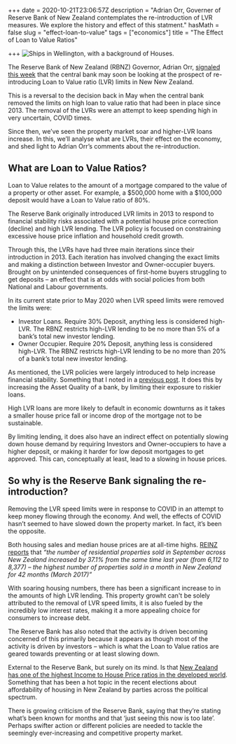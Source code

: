 +++
date = 2020-10-21T23:06:57Z
description = "Adrian Orr, Governer of Reserve Bank of New Zealand contemplates the re-introduction of LVR measures. We explore the history and effect of this statment."
hasMath = false
slug = "effect-loan-to-value"
tags = ["economics"]
title = "The Effect of Loan to Value Ratios"

+++
![Ships in Wellington, with a background of Houses.](/static/graphs/ships-in-the-bay-in-wellington-new-zealand.jpg)

The Reserve Bank of New Zealand (RBNZ) Governor, Adrian Orr, [signaled this week](https://www.interest.co.nz/news/107616/adrian-orr-says-rbnz-seeing-early-signs-house-prices-being-driven-high-leverage-loans) that the central bank may soon be looking at the prospect of re-introducing Loan to Value ratio (LVR) limits in New New Zealand.

This is a reversal to the decision back in May when the central bank removed the limits on high loan to value ratio that had been in place since 2013. The removal of the LVRs were an attempt to keep spending high in very uncertain, COVID times.

Since then, we’ve seen the property market soar and higher-LVR loans increase. In this, we’ll analyse what are LVRs, their effect on the economy, and shed light to Adrian Orr’s comments about the re-introduction.

## What are Loan to Value Ratios?

Loan to Value relates to the amount of a mortgage compared to the value of a property or other asset. For example, a $500,000 home with a $100,000 deposit would have a Loan to Value ratio of 80%.

The Reserve Bank originally introduced LVR limits in 2013 to respond to financial stability risks associated with a potential house price correction (decline) and high LVR lending. The LVR policy is focused on constraining excessive house price inflation and household credit growth.

Through this, the LVRs have had three main iterations since their introduction in 2013. Each iteration has involved changing the exact limits and making a distinction between Investor and Owner-occupier buyers. Brought on by unintended consequences of first-home buyers struggling to get deposits – an effect that is at odds with social policies from both National and Labour governments.

In its current state prior to May 2020 when LVR speed limits were removed the limits were:

* Investor Loans. Require 30% Deposit, anything less is considered high-LVR. The RBNZ restricts high-LVR lending to be no more than 5% of a bank’s total new investor lending.
* Owner Occupier. Require 20% Deposit, anything less is considered high-LVR. The RBNZ restricts high-LVR lending to be no more than 20% of a bank’s total new investor lending.

As mentioned, the LVR policies were largely introduced to help increase financial stability. Something that I noted in a [previous post](https://jamesmalcolm.me/posts/nz-gdp-update/). It does this by increasing the Asset Quality of a bank, by limiting their exposure to riskier loans.

High LVR loans are more likely to default in economic downturns as it takes a smaller house price fall or income drop of the mortgage not to be sustainable.

By limiting lending, it does also have an indirect effect on potentially slowing down house demand by requiring Investors and Owner-occupiers to have a higher deposit, or making it harder for low deposit mortgages to get approved. This can, conceptually at least, lead to a slowing in house prices.

## So why is the Reserve Bank signaling the re-introduction?

Removing the LVR speed limits were in response to COVID in an attempt to keep money flowing through the economy. And well, the effects of COVID hasn’t seemed to have slowed down the property market. In fact, it’s been the opposite.

Both housing sales and median house prices are at all-time highs. [REINZ reports](https://www.reinz.co.nz/Media/Default/Statistic%20Documents/2020/September/REINZ%20Residential%20Press%20Release%20-%20September%202020.pdf) that _“the number of residential properties sold in September across New Zealand increased by 37.1% from the same time last year (from 6,112 to 8,377) – the highest number of properties sold in a month in New Zealand for 42 months (March 2017)”_

With soaring housing numbers, there has been a significant increase to in the amounts of high LVR lending. This property growht can't be solely attributed to the removal of LVR speed limits, it is also fueled by the incredibly low interest rates, making it a more appealing choice for consumers to increase debt.

The Reserve Bank has also noted that the activity is driven becoming concerned of this primarily because it appears as though most of the activity is driven by investors – which is what the Loan to Value ratios are geared towards preventing or at least slowing down.

External to the Reserve Bank, but surely on its mind. Is that [New Zealand has one of the highest Income to House Price ratios in the developed world](https://data.oecd.org/price/housing-prices.htm). Something that has been a hot topic in the recent elections about affordability of housing in New Zealand by parties across the political spectrum.

There is growing criticism of the Reserve Bank, saying that they’re stating what’s been known for months and that ‘just seeing this now is too late’. Perhaps swifter action or different policies are needed to tackle the seemingly ever-increasing and competitive property market.